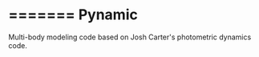 =======
Pynamic
=======

Multi-body modeling code based on Josh Carter's photometric dynamics code.


